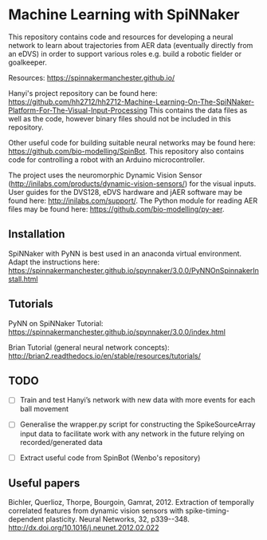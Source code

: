 Machine Learning with SpiNNaker
===============================

This repository contains code and resources for developing a neural network to
learn about trajectories from AER data (eventually directly from an eDVS) in
order to support various roles e.g. build a robotic fielder or goalkeeper.

Resources: https://spinnakermanchester.github.io/

Hanyi's project repository can be found here: https://github.com/hh2712/hh2712-Machine-Learning-On-The-SpiNNaker-Platform-For-The-Visual-Input-Processing
This contains the data files as well as the code, however binary files should not be included in this repository. 

Other useful code for building suitable neural networks may be found here: https://github.com/bio-modelling/SpinBot. 
This repository also contains code for controlling a robot with an Arduino microcontroller. 

The project uses the neuromorphic Dynamic Vision Sensor (http://inilabs.com/products/dynamic-vision-sensors/) for the visual inputs. User guides for the DVS128, eDVS hardware and jAER software may be found here: http://inilabs.com/support/. 
The Python module for reading AER files may be found here: https://github.com/bio-modelling/py-aer. 


Installation
------------

SpiNNaker with PyNN is best used in an anaconda virtual environment.
Adapt the instructions here: https://spinnakermanchester.github.io/spynnaker/3.0.0/PyNNOnSpinnakerInstall.html


Tutorials
---------

PyNN on SpiNNaker Tutorial: https://spinnakermanchester.github.io/spynnaker/3.0.0/index.html

Brian Tutorial (general neural network concepts): http://brian2.readthedocs.io/en/stable/resources/tutorials/


TODO
----

- [ ] Train and test Hanyi’s network with new data with more events for each ball movement
- [ ] Generalise the wrapper.py script for constructing the SpikeSourceArray input data to facilitate work with any network in the future relying on recorded/generated data
- [ ] Extract useful code from SpinBot (Wenbo's repository)


Useful papers
-------------
Bichler, Querlioz, Thorpe, Bourgoin, Gamrat, 2012. Extraction of temporally correlated features from dynamic vision sensors with spike-timing-dependent plasticity. Neural Networks, 32, p339--348. http://dx.doi.org/10.1016/j.neunet.2012.02.022
